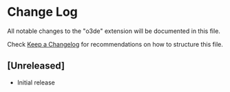 # Change Log

All notable changes to the "o3de" extension will be documented in this file.

Check [Keep a Changelog](http://keepachangelog.com/) for recommendations on how to structure this file.

## [Unreleased]

- Initial release
